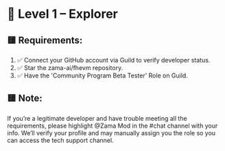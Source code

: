 # 🧭 Level 1 – Explorer

## 🟨 Requirements:
1. ✅ Connect your GitHub account via Guild to verify developer status.
2. ✅ Star the zama-ai/fhevm repository.
3. ✅ Have the 'Community Program Beta Tester' Role on Guild.

## 🟨 Note:
If you’re a legitimate developer and have trouble meeting all the requirements, please highlight @Zama Mod in the #chat channel with your info.
We’ll verify your profile and may manually assign you the role so you can access the tech support channel.
